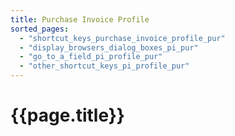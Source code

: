```yaml
---
title: Purchase Invoice Profile
sorted_pages:
  - "shortcut_keys_purchase_invoice_profile_pur"
  - "display_browsers_dialog_boxes_pi_pur"
  - "go_to_a_field_pi_profile_pur"
  - "other_shortcut_keys_pi_profile_pur"
---
```

# {{page.title}}
